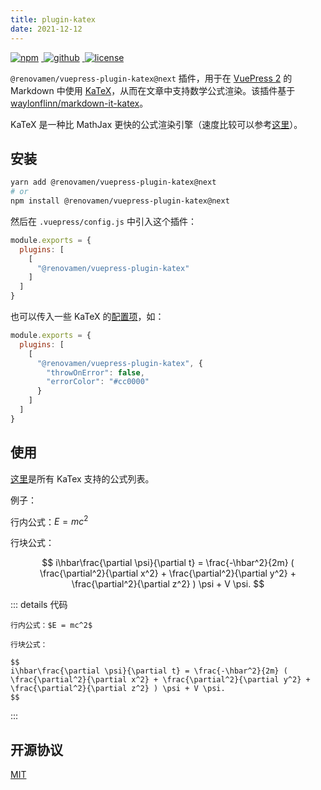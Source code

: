 ```yaml
---
title: plugin-katex
date: 2021-12-12
---
```


<p>
  <a href="https://www.npmjs.com/package/@renovamen/vuepress-plugin-katex/v/next" target="_blank">
    <img src="https://img.shields.io/npm/v/@renovamen/vuepress-plugin-katex/next.svg?style=flat-square&logo=npm" style="display: inline; margin: 0 4px 0 0" alt="npm">
  </a>
  <a href="https://github.com/Renovamen/vuepress-theme-gungnir/tree/main/packages/plugins/katex" target="_blank">
    <img src="https://img.shields.io/badge/GitHub-@renovamen/vuepress--plugin--katex-26A2FF?style=flat-square&logo=github" style="display: inline; margin: 0 4px 0 0" alt="github">
  </a>
  <a href="https://github.com/Renovamen/vuepress-theme-gungnir/blob/main/packages/plugins/katex/LICENSE" target="_blank">
    <img src="https://img.shields.io/badge/License-MIT-green?style=flat-square" style="display: inline; margin: 0 4px 0 0" alt="license">
  </a>
</p>

`@renovamen/vuepress-plugin-katex@next` 插件，用于在 [VuePress 2](https://v2.vuepress.vuejs.org/zh/) 的 Markdown 中使用 [KaTeX](https://katex.org/)，从而在文章中支持数学公式渲染。该插件基于 [waylonflinn/markdown-it-katex](https://github.com/waylonflinn/markdown-it-katex)。

KaTeX 是一种比 MathJax 更快的公式渲染引擎（速度比较可以参考[这里](https://www.intmath.com/cg5/katex-mathjax-comparison.php)）。


## 安装

```bash
yarn add @renovamen/vuepress-plugin-katex@next
# or
npm install @renovamen/vuepress-plugin-katex@next
```

然后在 `.vuepress/config.js` 中引入这个插件：

```js
module.exports = {
  plugins: [
    [
      "@renovamen/vuepress-plugin-katex"
    ]
  ]
}
```

也可以传入一些 KaTeX 的[配置项](https://katex.org/docs/options.html)，如：

```js
module.exports = {
  plugins: [
    [
      "@renovamen/vuepress-plugin-katex", {
        "throwOnError": false,
        "errorColor": "#cc0000"
      }
    ]
  ]
}
```


## 使用

[这里](https://katex.org/docs/supported.html)是所有 KaTex 支持的公式列表。

例子：

行内公式：$E = mc^2$

行块公式：

$$
i\hbar\frac{\partial \psi}{\partial t} = \frac{-\hbar^2}{2m} ( \frac{\partial^2}{\partial x^2} + \frac{\partial^2}{\partial y^2} + \frac{\partial^2}{\partial z^2} ) \psi + V \psi.
$$

::: details 代码
```
行内公式：$E = mc^2$

行块公式：

$$
i\hbar\frac{\partial \psi}{\partial t} = \frac{-\hbar^2}{2m} ( \frac{\partial^2}{\partial x^2} + \frac{\partial^2}{\partial y^2} + \frac{\partial^2}{\partial z^2} ) \psi + V \psi.
$$
```
:::


## 开源协议

[MIT](https://github.com/Renovamen/vuepress-theme-gungnir/blob/main/packages/plugins/katex/LICENSE)

